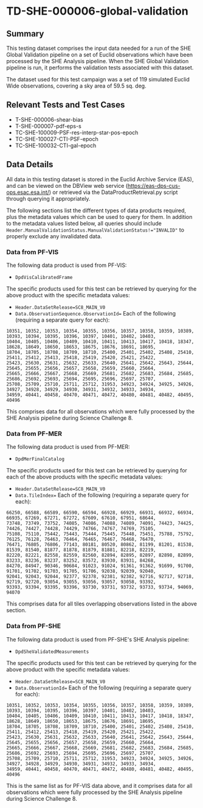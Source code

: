 # TD-SHE-000006-global-validation

## Summary

This testing dataset comprises the input data needed for a run of the SHE Global Validation pipeline on a set of Euclid observations which have been processed by the SHE Analysis pipeline. When the SHE Global Validation pipeline is run, it performs the validation tests associated with this dataset.

The dataset used for this test campaign was a set of 119 simulated Euclid Wide observations, covering a sky area of 59.5 sq. deg.

## Relevant Tests and Test Cases

* T-SHE-000006-shear-bias
* T-SHE-000007-pdf-eps-s
* TC-SHE-100009-PSF-res-interp-star-pos-epoch
* TC-SHE-100027-CTI-PSF-epoch
* TC-SHE-100032-CTI-gal-epoch

## Data Details

All data in this testing dataset is stored in the Euclid Archive Service (EAS), and can be viewed on the DBView web service (https://eas-dps-cus-ops.esac.esa.int/) or retrieved via the DataProductRetrieval.py script through querying it appropriately.

The following sections list the different types of data products required, plus the metadata values which can be used to query for them. In addition to the metadata values listed below, all queries should include ``Header.ManualValidationStatus.ManualValidationStatus!="INVALID"`` to properly exclude any invalidated data.

### Data from PF-VIS

The following data product is used from PF-VIS:

* `DpdVisCalibratedFrame`

The specific products used for this test can be retrieved by querying for the above product with the specific metadata values:

* `Header.DataSetRelease=SC8_MAIN_V0`
* `Data.ObservationSequence.ObservationId=` Each of the following (requiring a separate query for each):

```
10351, 10352, 10353, 10354, 10355, 10356, 10357, 10358, 10359, 10389, 10393, 10394, 10395, 10396, 10397, 10401, 10402, 10403,
10404, 10405, 10406, 10409, 10410, 10411, 10413, 10417, 10418, 18347, 18628, 18649, 18650, 18653, 18675, 18676, 18691, 18695,
18704, 18705, 18708, 18709, 18710, 25400, 25401, 25402, 25408, 25410, 25411, 25412, 25413, 25418, 25419, 25420, 25421, 25422,
25423, 25630, 25631, 25632, 25633, 25640, 25641, 25642, 25643, 25644, 25645, 25655, 25656, 25657, 25658, 25659, 25660, 25664,
25665, 25666, 25667, 25668, 25669, 25681, 25682, 25683, 25684, 25685, 25686, 25692, 25693, 25694, 25695, 25696, 25697, 25707,
25708, 25709, 25710, 25711, 25712, 31953, 34923, 34924, 34925, 34926, 34927, 34928, 34929, 34930, 34931, 34932, 34933, 34934,
34959, 40441, 40458, 40470, 40471, 40472, 40480, 40481, 40482, 40495, 40496
```

This comprises data for all observations which were fully processed by the SHE Analysis pipeline during Science Challenge 8.


### Data from PF-MER

The following data product is used from PF-MER:

* `DpdMerFinalCatalog`

The specific products used for this test can be retrieved by querying for each of the above products with the specific metadata values:

* `Header.DataSetRelease=SC8_MAIN_V0`
* `Data.TileIndex=` Each of the following (requiring a separate query for each):

```
66250, 66588, 66589, 66590, 66594, 66928, 66929, 66931, 66932, 66934, 66935, 67269, 67271, 67272, 67609, 67610, 67951, 68644,
73748, 73749, 73752, 74085, 74086, 74088, 74089, 74091, 74423, 74425, 74426, 74427, 74428, 74429, 74766, 74767, 74769, 75105,
75108, 75110, 75442, 75443, 75444, 75445, 75448, 75451, 75788, 75792, 76125, 76128, 76463, 76464, 76465, 76467, 76468, 76470,
76471, 76805, 76806, 77143, 80181, 80520, 80862, 81199, 81201, 81538, 81539, 81540, 81877, 81878, 81879, 81881, 82218, 82219,
82220, 82221, 82558, 82559, 82560, 82894, 82895, 82897, 82898, 82899, 83233, 83236, 83237, 83252, 83572, 83930, 83931, 84268,
84270, 84947, 90346, 90684, 91023, 91024, 91361, 91362, 91699, 91700, 91701, 91702, 91703, 91705, 91706, 92038, 92039, 92040,
92041, 92043, 92044, 92377, 92378, 92381, 92382, 92716, 92717, 92718, 92719, 92720, 93054, 93055, 93056, 93057, 93058, 93392,
93393, 93394, 93395, 93396, 93730, 93731, 93732, 93733, 93734, 94069, 94070
```

This comprises data for all tiles overlapping observations listed in the above section.

### Data from PF-SHE

The following data product is used from PF-SHE's SHE Analysis pipeline:

* `DpdSheValidatedMeasurements`

The specific products used for this test can be retrieved by querying for the above product with the specific metadata values:

* `Header.DataSetRelease=SC8_MAIN_V0`
* `Data.ObservationId=` Each of the following (requiring a separate query for each):

```
10351, 10352, 10353, 10354, 10355, 10356, 10357, 10358, 10359, 10389, 10393, 10394, 10395, 10396, 10397, 10401, 10402, 10403,
10404, 10405, 10406, 10409, 10410, 10411, 10413, 10417, 10418, 18347, 18628, 18649, 18650, 18653, 18675, 18676, 18691, 18695,
18704, 18705, 18708, 18709, 18710, 25400, 25401, 25402, 25408, 25410, 25411, 25412, 25413, 25418, 25419, 25420, 25421, 25422,
25423, 25630, 25631, 25632, 25633, 25640, 25641, 25642, 25643, 25644, 25645, 25655, 25656, 25657, 25658, 25659, 25660, 25664,
25665, 25666, 25667, 25668, 25669, 25681, 25682, 25683, 25684, 25685, 25686, 25692, 25693, 25694, 25695, 25696, 25697, 25707,
25708, 25709, 25710, 25711, 25712, 31953, 34923, 34924, 34925, 34926, 34927, 34928, 34929, 34930, 34931, 34932, 34933, 34934,
34959, 40441, 40458, 40470, 40471, 40472, 40480, 40481, 40482, 40495, 40496
```

This is the same list as for PF-VIS data above, and it comprises data for all observations which were fully processed by the SHE Analysis pipeline during Science Challenge 8.
